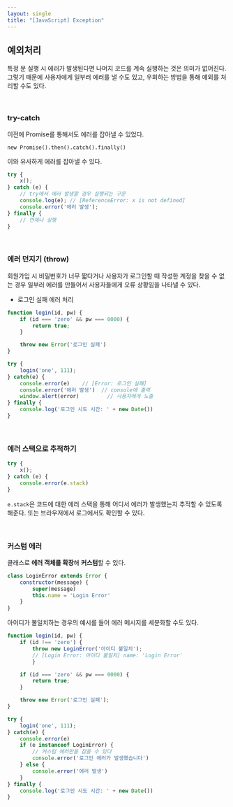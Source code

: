 ```yaml
---
layout: single
title: "[JavaScript] Exception"
---
```


## 예외처리

특정 문 실행 시 에러가 발생된다면 나머지 코드를 계속 실행하는 것은 의미가 없어진다. 그렇기 때문에 사용자에게 일부러 에러를 낼 수도 있고, 우회하는 방법을 통해 예외를 처리할 수도 있다.

<br>

### try-catch

이전에 Promise를 통해서도 에러를 잡아낼 수 있었다.

`new Promise().then().catch().finally()`

이와 유사하게 에러를 잡아낼 수 있다.

```js
try {
    x();
} catch (e) {
    // try에서 에러 발생할 경우 실행되는 구문
    console.log(e); // [ReferenceError: x is not defined]
    console.error('에러 발생');
} finally {
    // 언제나 실행
}
```

<br>

### 에러 던지기 (throw)

회원가입 시 비밀번호가 너무 짧다거나 사용자가 로그인할 때 작성한 계정을 찾을 수 없는 경우 일부러 에러를 만들어서 사용자들에게 오류 상황임을 나타낼 수 있다.

- 로그인 실패 에러 처리

```js
function login(id, pw) {
    if (id === 'zero' && pw === 0000) {
        return true;
    }

    throw new Error('로그인 실패')
}
```

```js
try {
    login('one', 111);
} catch(e) {
    console.error(e)    // [Error: 로그인 실패]
    console.error('에러 발생')  // console에 출력
    window.alert(error)         // 사용자에게 노출
} finally {
    console.log('로그인 시도 시간: ' + new Date())
}
```

<br>

### 에러 스택으로 추적하기

```js
try {
    x();
} catch (e) {
    console.error(e.stack)
}
```

`e.stack`은 코드에 대한 에러 스택을 통해 어디서 에러가 발생했는지 추적할 수 있도록 해준다. 또는 브라우저에서 로그에서도 확인할 수 있다.

<br>

### 커스텀 에러

클래스로 **에러 객체를 확장**해 **커스텀**할 수 있다.

```js
class LoginError extends Error {
    constructor(message) {
        super(message)
        this.name = 'Login Error'
    }
}
```

아이디가 불일치하는 경우의 예시를 들어 에러 메시지를 세분화할 수도 있다.

```js
function login(id, pw) {
    if (id !== 'zero') {
        throw new LoginError('아이디 불일치');  
        // [Login Error: 아이디 불일치] name: 'Login Error'
        }

    if (id === 'zero' && pw === 0000) {
        return true;
    }

    throw new Error('로그인 실패');
}

try {
    login('one', 111);
} catch(e) {
    console.error(e)
    if (e instanceof LoginError) {
        // 커스텀 에러만을 잡을 수 있다
        console.error('로그인 에러가 발생했습니다')
    } else {
        console.error('에러 발생')
    }
} finally {
    console.log('로그인 시도 시간: ' + new Date())
}
```